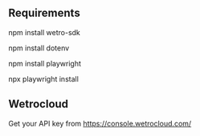 ## Requirements
<p>npm install wetro-sdk</p>
<p>npm install dotenv</p>
<p>npm install playwright</p>
<p>npx playwright install</p>


## Wetrocloud

Get your API key from https://console.wetrocloud.com/